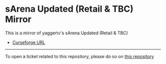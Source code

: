 # sArena Updated (Retail & TBC) Mirror

This is a mirror of yaggertv's sArena Updated (Retail & TBC)

- [Curseforge URL](https://www.curseforge.com/wow/addons/sarena-updated-retail-tbc)

----

To open a ticket related to this repository, please do so on [this repository](https://github.com/curseforge-mirror/.github)